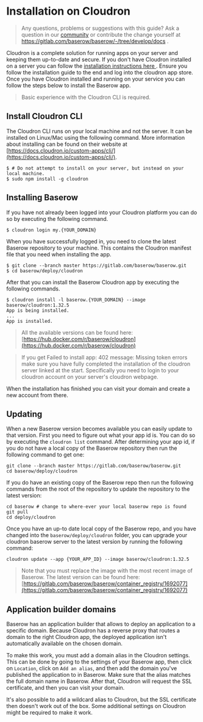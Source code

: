 # Installation on Cloudron

> Any questions, problems or suggestions with this guide? Ask a question in our
> [community](https://community.baserow.io/) or contribute the change yourself at
> https://gitlab.com/baserow/baserow/-/tree/develop/docs .

Cloudron is a complete solution for running apps on your server and keeping them
up-to-date and secure. If you don't have Cloudron installed on a server you can follow
the [installation instructions here ](https://docs.cloudron.io/installation/). Ensure
you follow the installation guide to the end and log into the cloudron app store. Once
you have Cloudron installed and running on your service you can follow the steps below
to install the Baserow app.

> Basic experience with the Cloudron CLI is required.

## Install Cloudron CLI

The Cloudron CLI runs on your local machine and not the server. It can be installed on
Linux/Mac using the following command. More information about installing can be found on
their website at
[https://docs.cloudron.io/custom-apps/cli/](https://docs.cloudron.io/custom-apps/cli/).

```
$ # Do not attempt to install on your server, but instead on your local machine.
$ sudo npm install -g cloudron
```

## Installing Baserow

If you have not already been logged into your Cloudron platform you can do so by
executing the following command.

```
$ cloudron login my.{YOUR_DOMAIN}
```

When you have successfully logged in, you need to clone the latest Baserow repository to
your machine. This contains the Cloudron manifest file that you need when installing the
app.

```
$ git clone --branch master https://gitlab.com/baserow/baserow.git
$ cd baserow/deploy/cloudron
```

After that you can install the Baserow Cloudron app by executing the following commands.

```
$ cloudron install -l baserow.{YOUR_DOMAIN} --image baserow/cloudron:1.32.5
App is being installed.
...
App is installed.
```

> All the available versions can be found here:
> [https://hub.docker.com/r/baserow/cloudron](https://hub.docker.com/r/baserow/cloudron)

> If you get Failed to install app: 402 message: Missing token errors make sure you
> have fully completed the installation of the cloudron server linked at the start.
> Specifically you need to login to your cloudron account on your server's cloudron
> webpage.

When the installation has finished you can visit your domain and create a new account
from there.

## Updating

When a new Baserow version becomes available you can easily update to that version.
First you need to figure out what your app id is. You can do so by executing the
`cloudron list` command. After determining your app id, if you do not have a local
copy of the Baserow repository then run the following command to get one:

```
git clone --branch master https://gitlab.com/baserow/baserow.git
cd baserow/deploy/cloudron
```

If you do have an existing copy of the Baserow repo then run the following commands
from the root of the repository to update the repository to the latest version:

```
cd baserow # change to where-ever your local baserow repo is found
git pull
cd deploy/cloudron
```

Once you have an up-to date local copy of the Baserow repo, and you have changed into 
the `baserow/deploy/cloudron` folder, you can upgrade your cloudron baserow server to 
the latest version by running the following command:

```
cloudron update --app {YOUR_APP_ID} --image baserow/cloudron:1.32.5
```

> Note that you must replace the image with the most recent image of Baserow. The
> latest version can be found here:
> [https://gitlab.com/baserow/baserow/container_registry/1692077](https://gitlab.com/baserow/baserow/container_registry/1692077)

## Application builder domains

Baserow has an application builder that allows to deploy an application to a specific
domain. Because Cloudron has a reverse proxy that routes a domain to the right Cloudron
app, the deployed application isn't automatically available on the chosen domain.

To make this work, you must add a domain alias in the Cloudron settings. This can be
done by going to the settings of your Baserow app, then click on `Location`, click on
`Add an alias`, and then add the domain you've published the application to in  Baserow.
Make sure that the alias matches the full domain name in Baserow. After that, Cloudron
will request the SSL certificate, and then you can visit your domain.

It's also possible to add a wildcard alias to Cloudron, but the SSL certificate then
doesn't work out of the box. Some additional settings on Cloudron might be required to
make it work.
